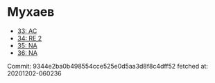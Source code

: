 # Мухаев
- [33: AC](33.md)
- [34: RE 2](34.md)
- [35: NA](35.md)
- [36: NA](36.md)

Commit: 9344e2ba0b498554cce525e0d5aa3d8f8c4dff52
 fetched at: 20201202-060236
